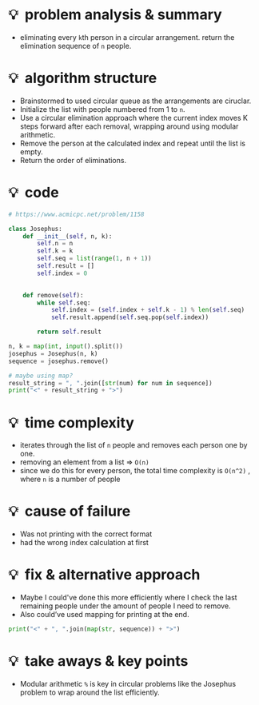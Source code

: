 # 💡  problem analysis & summary

- eliminating every `k`th person in a circular arrangement. return the elimination sequence of `n` people.

# 💡  algorithm structure

- Brainstormed to used circular queue as the arrangements are ciruclar.
- Initialize the list with people numbered from 1 to `n`.
- Use a circular elimination approach where the current index moves K steps forward after each removal, wrapping around using modular arithmetic.
- Remove the person at the calculated index and repeat until the list is empty.
- Return the order of eliminations.

# 💡  code

```python
# https://www.acmicpc.net/problem/1158

class Josephus:
    def __init__(self, n, k):
        self.n = n 
        self.k = k
        self.seq = list(range(1, n + 1))  
        self.result = [] 
        self.index = 0 

        
    def remove(self):
        while self.seq:
            self.index = (self.index + self.k - 1) % len(self.seq)
            self.result.append(self.seq.pop(self.index))

        return self.result

n, k = map(int, input().split())
josephus = Josephus(n, k)
sequence = josephus.remove()

# maybe using map?
result_string = ", ".join([str(num) for num in sequence])
print("<" + result_string + ">")
```

# 💡  time complexity

- iterates through the list of `n` people and removes each person one by one.
- removing an element from a list ⇒ `O(n)`
- since we do this for every person, the total time complexity is `O(n^2)` , where `n` is a number of people

# 💡  cause of failure

- Was not printing with the correct format
- had the wrong index calculation at first

# 💡  fix & alternative approach

- Maybe I could've done this more efficiently where I check the last remaining people under the amount of people I need to remove.
- Also could’ve used mapping for printing at the end.

```python
print("<" + ", ".join(map(str, sequence)) + ">")
```

# 💡  take aways & key points

- Modular arithmetic `%` is key in circular problems like the Josephus problem to wrap around the list efficiently.
